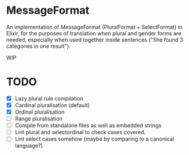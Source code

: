 # MessageFormat

An implementation of MessageFormat (PluralFormat + SelectFormat) in Elixir, for the purposes of translation when plural and gender forms are needed, especially when used together inside sentences ("She found 3 categories in one result").

WIP

# TODO

- [x] Lazy plural rule compilation
- [x] Cardinal pluralisation (default)
- [x] Ordinal pluralisation
- [ ] Range pluralisation
- [ ] Compile from standalone files as well as embedded strings
- [ ] Lint plural and selectordinal to check cases covered.
- [ ] Lint select cases somehow (maybe by comparing to a canonical language?)
